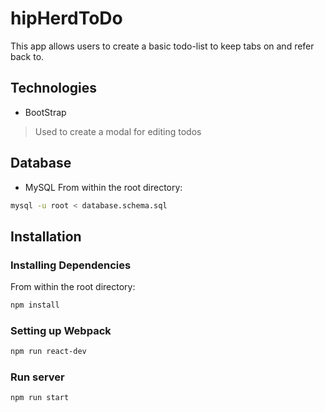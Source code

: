 # hipHerdToDo
This app allows users to create a basic todo-list to keep tabs on and refer back to.

## Technologies
- BootStrap
>Used to create a modal for editing todos

## Database
- MySQL
From within the root directory:
```sh
mysql -u root < database.schema.sql
```
## Installation

### Installing Dependencies
From within the root directory:

```sh
npm install
```
### Setting up Webpack

```sh
npm run react-dev
```

### Run server
```sh
npm run start
```

